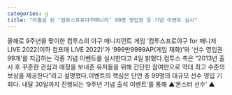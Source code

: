 ```yaml
---
categories: g
title: "아홉살 된 ‘컴투스프로야구매니저’ 99명 영입권 등 기념 이벤트 실시"
---
```

올해로 9주년을 맞이한 컴투스의 야구 매니지먼트 게임 ‘컴투스프로야구 for 매니저 LIVE 2022(이하 컴프매 LIVE 2022)’가 ‘999만9999AP(게임 재화)’와 ‘선수 영입권 99개’를 지급하는 각종 기념 이벤트를 실시한다고 4일 밝혔다.컴투스 측은 “2013년 출시 후 꾸준한 관심과 애정을 보내준 유저들을 위해 간단한 참여만으로 역대 최고 수준의 보상을 제공한다”라고 설명했다.이벤트의 핵심은 단연 총 99명의 대규모 선수 영입 기회다. 내달 30일까지 진행되는 ‘9주년 기념 출석 이벤트’를 통해 ▲‘몬스터 선수’ ▲